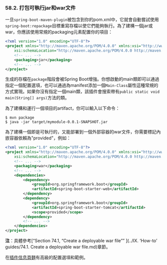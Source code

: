 ### 58.2. 打包可執行jar和war文件

一旦`spring-boot-maven-plugin`被包含到你的pom.xml中，它就會自動嘗試使用`spring-boot:repackage`目標重寫存檔以使它們能夠執行。為了建構一個jar或war，你應該使用常規的packaging元素配置你的項目：
```xml
<?xml version="1.0" encoding="UTF-8"?>
<project xmlns="http://maven.apache.org/POM/4.0.0" xmlns:xsi="http://www.w3.org/2001/XMLSchema-instance"
    xsi:schemaLocation="http://maven.apache.org/POM/4.0.0 http://maven.apache.org/xsd/maven-4.0.0.xsd">
    <!-- ... -->
    <packaging>jar</packaging>
    <!-- ... -->
</project>
```
生成的存檔在`package`階段會被Spring Boot增強。你想啟動的main類即可以通過指定一個配置選項，也可以通過為manifest添加一個`Main-Class`屬性這種常規的方式實現。如果你沒有指定一個main類，該插件會搜索帶有`public static void main(String[] args)`方法的類。

為了建構和運行一個項目的artifact，你可以輸入以下命令：
```shell
$ mvn package
$ java -jar target/mymodule-0.0.1-SNAPSHOT.jar
```
為了建構一個即是可執行的，又能部署到一個外部容器的war文件，你需要標記內嵌容器依賴為"provided"，例如：
```xml
<?xml version="1.0" encoding="UTF-8"?>
<project xmlns="http://maven.apache.org/POM/4.0.0" xmlns:xsi="http://www.w3.org/2001/XMLSchema-instance"
    xsi:schemaLocation="http://maven.apache.org/POM/4.0.0 http://maven.apache.org/xsd/maven-4.0.0.xsd">
    <!-- ... -->
    <packaging>war</packaging>
    <!-- ... -->
    <dependencies>
        <dependency>
            <groupId>org.springframework.boot</groupId>
            <artifactId>spring-boot-starter-web</artifactId>
        </dependency>
        <dependency>
            <groupId>org.springframework.boot</groupId>
            <artifactId>spring-boot-starter-tomcat</artifactId>
            <scope>provided</scope>
        </dependency>
        <!-- ... -->
    </dependencies>
</project>
```
**注**：具體參考[“Section 74.1, “Create a deployable war file”” ](../IX. ‘How-to’ guides/74.1. Create a deployable war file.md)章節。 

在[插件信息頁麵](http://docs.spring.io/spring-boot/docs/1.3.0.BUILD-SNAPSHOT/maven-plugin/)有高級的配置選項和範例。
